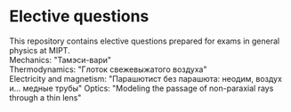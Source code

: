 # Elective questions
This repository contains elective questions prepared for exams in general physics at MIPT.\
Mechanics: "Тамэси-вари"\
Thermodynamics: "Глоток свежевыжатого воздуха"\
Electricity and magnetism: "Парашютист без парашюта: неодим, воздух и... медные трубы"
Optics: "Modeling the passage of non-paraxial rays through a thin lens"
